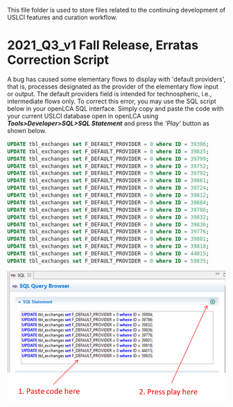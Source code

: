 
This file folder is used to store files related to the continuing development of USLCI features and curation workflow. 


# 2021_Q3_v1 Fall Release, Erratas Correction Script

A bug has caused some elementary flows to display with 'default providers', that is, processes designated as the provider of the elementary flow input or output. The default providers field is intended for technospheric, i.e., intermediate flows only. To correct this error, you may use the SQL script below in your openLCA SQL interface. Simply copy and paste the code with your current USLCI database open in openLCA using **_Tools>Developer>SQL>SQL Statement_** and press the _‘Play’_ button as shown below.

```sql
UPDATE tbl_exchanges set F_DEFAULT_PROVIDER = 0 where ID = 39306;
UPDATE tbl_exchanges set F_DEFAULT_PROVIDER = 0 where ID = 39825;
UPDATE tbl_exchanges set F_DEFAULT_PROVIDER = 0 where ID = 39799;
UPDATE tbl_exchanges set F_DEFAULT_PROVIDER = 0 where ID = 39752;
UPDATE tbl_exchanges set F_DEFAULT_PROVIDER = 0 where ID = 39792;
UPDATE tbl_exchanges set F_DEFAULT_PROVIDER = 0 where ID = 39861;
UPDATE tbl_exchanges set F_DEFAULT_PROVIDER = 0 where ID = 39724;
UPDATE tbl_exchanges set F_DEFAULT_PROVIDER = 0 where ID = 39812;
UPDATE tbl_exchanges set F_DEFAULT_PROVIDER = 0 where ID = 39884;
UPDATE tbl_exchanges set F_DEFAULT_PROVIDER = 0 where ID = 39786;
UPDATE tbl_exchanges set F_DEFAULT_PROVIDER = 0 where ID = 39832;
UPDATE tbl_exchanges set F_DEFAULT_PROVIDER = 0 where ID = 39836;
UPDATE tbl_exchanges set F_DEFAULT_PROVIDER = 0 where ID = 39776;
UPDATE tbl_exchanges set F_DEFAULT_PROVIDER = 0 where ID = 39801;
UPDATE tbl_exchanges set F_DEFAULT_PROVIDER = 0 where ID = 39818;
UPDATE tbl_exchanges set F_DEFAULT_PROVIDER = 0 where ID = 44015;
UPDATE tbl_exchanges set F_DEFAULT_PROVIDER = 0 where ID = 59835;
```


![View of SQL Code to Use](/images/2021_Q3_v1_errata_soln_sql.png)
